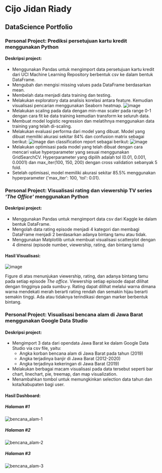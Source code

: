 # Cijo Jidan Riady
## DataScience Portfolio

### Personal Project: Prediksi persetujuan kartu kredit menggunakan Python
#### Deskripsi project:
+ Menggunakan Pandas untuk mengimport data persetujuan kartu kredit dari UCI Machine Learning Repository berbentuk csv ke dalam bentuk DataFrame.
+ Mengubah dan mengisi missing values pada DataFrame berdasarkan mean.
+ Membelah data menjadi data training dan testing. 
+ Melakukan exploratory data analisis korelasi antara feature. Kemudian visualisasi pencarian menggunakan Seaborn heatmap.
![image](https://user-images.githubusercontent.com/80349832/146022628-cbd9583d-34cf-478c-b040-d2fb13a7cc51.png)
+ Melakukan scaling pada data dengan min-max scaler pada range 0-1 dengan cara fit ke data training kemudian transform ke seluruh data.
+ Membuat model logistic regression dan melatihnya menggunakan data training yang telah di-scaling.
+ Melakukan evaluasi performa dari model yang dibuat. Model yang dibuat memiliki akurasi sekitar 84% dan confusion matrix sebagai berikut:
![image](https://user-images.githubusercontent.com/80349832/146025386-dae389e6-1882-43dd-ba96-bf0a87519bc5.png)
dan classification report sebagai berikut:
![image](https://user-images.githubusercontent.com/80349832/146033377-6d6cc52a-7107-4049-9c66-82ac9f946c08.png)
+ Melakukan optimisasi pada model yang telah dibuat dengan cara mencari value hyperparameter yang sesuai menggunakan GridSearchCV. Hyperparameter yang dipilih adalah tol (0.01, 0.001, 0.0001) dan max_iter(100, 150, 200) dengan cross validation sebanyak 5 fold.
+ Setelah optimisasi, model memiliki akurasi sekitar 85.5% menggunakan hyperparameter {'max_iter': 100, 'tol': 0.01}.

### Personal Project: Visualisasi rating dan viewership TV series *'The Office'* menggunakan Python
#### Deskripsi project:
+ Menggunakan Pandas untuk mengimport data csv dari Kaggle ke dalam bentuk DataFrame.
+ Mengolah data rating episode menjadi 4 kategori dan membagi DataFrame menjadi 2 berdasarkan adanya bintang tamu atau tidak.
+ Menggunakan Matplotlib untuk membuat visualisasi scatterplot dengan 4 dimensi (episode number, viewership, rating, dan bintang tamu)

#### Hasil Visualisasi:
![image](https://user-images.githubusercontent.com/80349832/138271826-49dfdc95-c309-4771-940f-93f2482ea0fe.png)

  Figure di atas menunjukan viewership, rating, dan adanya bintang tamu pada setiap episode *The office*. Viewership setiap episode dapat dilihat dengan tingginya pada sumbu-y. Rating dapat dilihat melalui warna dimana warna mendekati merah berarti rating rendah dan semakin hijau berarti semakin tinggi. Ada atau tidaknya terindikasi dengan marker berbentuk bintang.


### Personal Project: Visualisasi bencana alam di Jawa Barat menggunakan Google Data Studio
#### Deskripsi project:
+ Mengimport 3 data dari opendata Jawa Barat ke dalam Google Data Studio via csv file, yaitu:
  - Angka korban bencana alam di Jawa Barat pada tahun (2019)
  - Angka terjadinya banjir di Jawa Barat (2012-2020)
  - Angka terjadinya kekeringan di Jawa Barat (2019)
+ Melakukan berbagai macam visualisasi pada data tersebut seperti bar chart, linechart, pie, treemap, dan map visualization.
+ Menambahkan tombol untuk memungkinkan selection data tahun dan kota/kabupaten bagi user.

#### Hasil Dashboard:
##### Halaman #1
![bencana_alam-1](https://user-images.githubusercontent.com/80349832/138287827-f1c164b2-96cf-41f4-aec6-a3c7a058c2b6.jpg)

##### Halaman #2
![bencana_alam-2](https://user-images.githubusercontent.com/80349832/138287850-ec9cb166-351e-4431-9a58-b59cb8ca3f5d.jpg)

##### Halaman #3
![bencana_alam-3](https://user-images.githubusercontent.com/80349832/138287866-c45dc796-6927-40f3-9563-6f126c959cf2.jpg)
